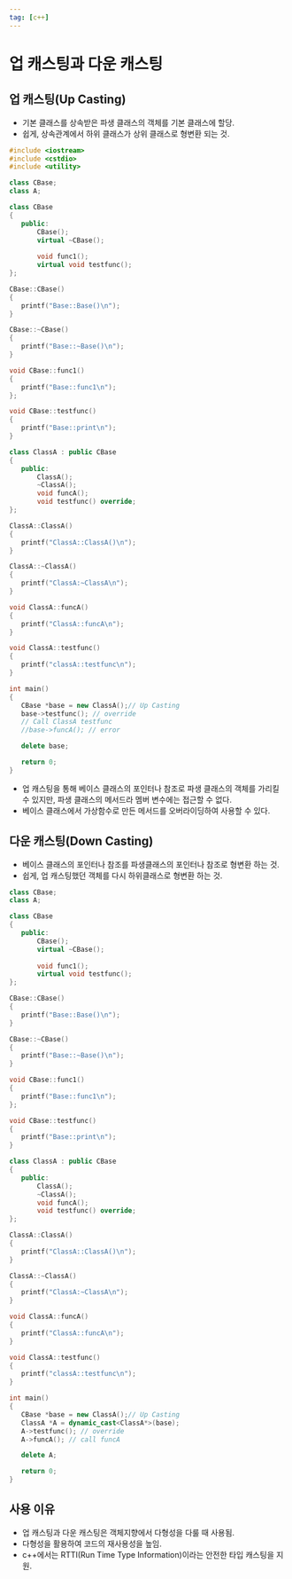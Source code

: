 ```yaml
---
tag: [c++]
---
```


# 업 캐스팅과 다운 캐스팅

## 업 캐스팅(Up Casting)
 - 기본 클래스를 상속받은 파생 클래스의 객체를 기본 클래스에 할당.
 - 쉽게, 상속관계에서 하위 클래스가 상위 클래스로 형변환 되는 것.

 ```cpp
#include <iostream>
#include <cstdio>
#include <utility>

class CBase;
class A;

class CBase
{
    public:
        CBase();
        virtual ~CBase();
        
        void func1();
        virtual void testfunc();
};

CBase::CBase()
{
    printf("Base::Base()\n");
}

CBase::~CBase()
{
    printf("Base::~Base()\n");
}

void CBase::func1()
{
    printf("Base::func1\n");
};

void CBase::testfunc()
{
    printf("Base::print\n");
}

class ClassA : public CBase
{
    public:
        ClassA();
        ~ClassA();
        void funcA();
        void testfunc() override; 
};

ClassA::ClassA()
{
    printf("ClassA::ClassA()\n");
}

ClassA::~ClassA()
{
    printf("ClassA:~ClassA\n");
}

void ClassA::funcA()
{
    printf("ClassA::funcA\n");
}

void ClassA::testfunc()
{
    printf("classA::testfunc\n");
}

int main()
{
    CBase *base = new ClassA();// Up Casting
    base->testfunc(); // override 
    // Call ClassA testfunc
    //base->funcA(); // error

    delete base;

    return 0;
}
```
 - 업 캐스팅을 통해 베이스 클래스의 포인터나 참조로 파생 클래스의 객체를 가리킬 수 있지만, 파생 클래스의 메서드라 멤버 변수에는 접근할 수 없다.
 - 베이스 클래스에서 가상함수로 만든 메서드를 오버라이딩하여 사용할 수 있다.

## 다운 캐스팅(Down Casting)
 - 베이스 클래스의 포인터나 참조를 파생클래스의 포인터나 참조로 형변환 하는 것.
 - 쉽게, 업 캐스팅했던 객체를 다시 하위클래스로 형변환 하는 것.
 
 ```cpp
class CBase;
class A;

class CBase
{
    public:
        CBase();
        virtual ~CBase();
        
        void func1();
        virtual void testfunc();
};

CBase::CBase()
{
    printf("Base::Base()\n");
}

CBase::~CBase()
{
    printf("Base::~Base()\n");
}

void CBase::func1()
{
    printf("Base::func1\n");
};

void CBase::testfunc()
{
    printf("Base::print\n");
}

class ClassA : public CBase
{
    public:
        ClassA();
        ~ClassA();
        void funcA();
        void testfunc() override; 
};

ClassA::ClassA()
{
    printf("ClassA::ClassA()\n");
}

ClassA::~ClassA()
{
    printf("ClassA:~ClassA\n");
}

void ClassA::funcA()
{
    printf("ClassA::funcA\n");
}

void ClassA::testfunc()
{
    printf("classA::testfunc\n");
}

int main()
{
    CBase *base = new ClassA();// Up Casting
    ClassA *A = dynamic_cast<ClassA*>(base);
    A->testfunc(); // override 
    A->funcA(); // call funcA

    delete A;

    return 0;
}
 ``` 

## 사용 이유
 - 업 캐스팅과 다운 캐스팅은 객체지향에서 다형성을 다룰 때 사용됨.
 - 다형성을 활용하여 코드의 재사용성을 높임.
 - c++에서는 RTTI(Run Time Type Information)이라는 안전한 타입 캐스팅을 지원.